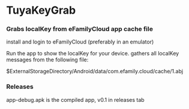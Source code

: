 # TuyaKeyGrab

### Grabs localKey from eFamilyCloud app cache file

install and login to eFamilyCloud (preferably in an emulator)

Run the app to show the localKey for your device. gathers all localKey messages from the following file:

$ExternalStorageDirectory/Android/data/com.efamily.cloud/cache/1.abj

### Releases

app-debug.apk is the compiled app, v0.1 in releases tab
